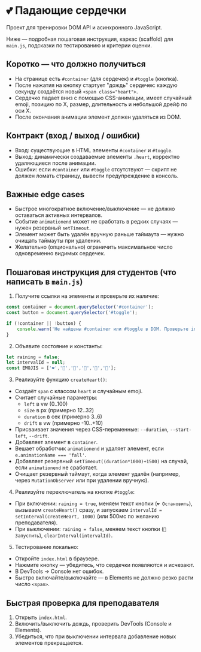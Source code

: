 # 💕 Падающие сердечки

Проект для тренировки DOM API и асинхронного JavaScript.

Ниже — подробная пошаговая инструкция, каркас (scaffold) для `main.js`, подсказки по тестированию и критерии оценки.

## Коротко — что должно получиться

- На странице есть `#container` (для сердечек) и `#toggle` (кнопка).
- После нажатия на кнопку стартует "дождь" сердечек: каждую секунду создаётся новый `<span class="heart">`.
- Сердечко падает вниз с помощью CSS-анимации, имеет случайный emoji, позицию по X, размер, длительность и небольшой дрейф по оси X.
- После окончания анимации элемент должен удаляться из DOM.

## Контракт (вход / выход / ошибки)

- Вход: существующие в HTML элементы `#container` и `#toggle`.
- Выход: динамически создаваемые элементы `.heart`, корректно удаляющиеся после анимации.
- Ошибки: если `#container` или `#toggle` отсутствуют — скрипт не должен ломать страницу, вывести предупреждение в консоль.

## Важные edge cases

- Быстрое многократное включение/выключение — не должно оставаться активных интервалов.
- Событие `animationend` может не сработать в редких случаях — нужен резервный `setTimeout`.
- Элемент может быть удалён вручную раньше таймаута — нужно очищать таймауты при удалении.
- Желательно (опционально) ограничить максимальное число одновременно видимых сердечек.

## Пошаговая инструкция для студентов (что написать в `main.js`)

1) Получите ссылки на элементы и проверьте их наличие:

```js
const container = document.querySelector('#container');
const button = document.querySelector('#toggle');

if (!container || !button) {
	console.warn('Не найдены #container или #toggle в DOM. Проверьте index.html.');
}
```

2) Объявите состояние и константы:

```js
let raining = false;
let intervalId = null;
const EMOJIS = ['❤️','💙','💚','💛','💜','💖'];
```

3) Реализуйте функцию `createHeart()`:

- Создаёт `span` с классом `heart` и случайным emoji.
- Считает случайные параметры:
	- `left` в vw (0..100)
	- `size` в px (примерно 12..32)
	- `duration` в сек (примерно 3..6)
	- `drift` в vw (примерно -10..+10)
- Присваивает значения через CSS-переменные: `--duration`, `--start-left`, `--drift`.
- Добавляет элемент в `container`.
- Вешает обработчик `animationend` и удаляет элемент, если `e.animationName === 'fall'`.
- Добавляет резервный `setTimeout((duration*1000)+1500)` на случай, если `animationend` не сработает.
- Очищает резервный таймаут, когда элемент удалён (например, через `MutationObserver` или при удалении вручную).

4) Реализуйте переключатель на кнопке `#toggle`:

- При включении: `raining = true`, меняем текст кнопки (`💔 Остановить`), вызываем `createHeart()` сразу, и запускаем `intervalId = setInterval(createHeart, 1000)` (или 500мс по желанию преподавателя).
- При выключении: `raining = false`, меняем текст кнопки (`💖 Запустить`), `clearInterval(intervalId)`.

5) Тестирование локально:

- Откройте `index.html` в браузере.
- Нажмите кнопку — убедитесь, что сердечки появляются и исчезают.
- В DevTools → Console нет ошибок.
- Быстро включайте/выключайте — в Elements не должно резко расти число `<span>`.

## Быстрая проверка для преподавателя

1. Открыть `index.html`.
2. Включить/выключить дождь, проверить DevTools (Console и Elements).
3. Убедиться, что при выключении интервала добавление новых элементов прекращается.

